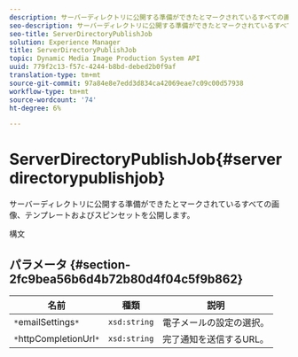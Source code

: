 ```yaml
---
description: サーバーディレクトリに公開する準備ができたとマークされているすべての画像、テンプレートおよびスピンセットを公開します。
seo-description: サーバーディレクトリに公開する準備ができたとマークされているすべての画像、テンプレートおよびスピンセットを公開します。
seo-title: ServerDirectoryPublishJob
solution: Experience Manager
title: ServerDirectoryPublishJob
topic: Dynamic Media Image Production System API
uuid: 779f2c13-f57c-4244-b8bd-debed2b0f9af
translation-type: tm+mt
source-git-commit: 97a84e8e7edd3d834ca42069eae7c09c00d57938
workflow-type: tm+mt
source-wordcount: '74'
ht-degree: 6%

---
```



# ServerDirectoryPublishJob{#serverdirectorypublishjob}

サーバーディレクトリに公開する準備ができたとマークされているすべての画像、テンプレートおよびスピンセットを公開します。

構文

## パラメータ {#section-2fc9bea56b6d4b72b80d4f04c5f9b862}

| 名前 | 種類 | 説明 |
|---|---|---|
| `*`emailSettings`*` | `xsd:string` | 電子メールの設定の選択。 |
| `*`httpCompletionUrl`*` | `xsd:string` | 完了通知を送信するURL。 |

